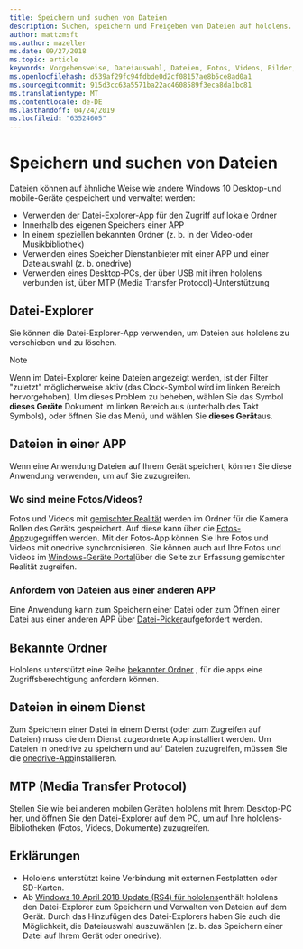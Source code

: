 ```yaml
---
title: Speichern und suchen von Dateien
description: Suchen, speichern und Freigeben von Dateien auf hololens.
author: mattzmsft
ms.author: mazeller
ms.date: 09/27/2018
ms.topic: article
keywords: Vorgehensweise, Dateiauswahl, Dateien, Fotos, Videos, Bilder, onedrive, Storage, Datei-Explorer
ms.openlocfilehash: d539af29fc94fdbde0d2cf08157ae8b5ce8ad0a1
ms.sourcegitcommit: 915d3cc63a5571ba22ac4608589f3eca8da1bc81
ms.translationtype: MT
ms.contentlocale: de-DE
ms.lasthandoff: 04/24/2019
ms.locfileid: "63524605"
---
```

# <a name="saving-and-finding-your-files"></a>Speichern und suchen von Dateien

Dateien können auf ähnliche Weise wie andere Windows 10 Desktop-und mobile-Geräte gespeichert und verwaltet werden:
* Verwenden der Datei-Explorer-App für den Zugriff auf lokale Ordner
* Innerhalb des eigenen Speichers einer APP
* In einem speziellen bekannten Ordner (z. b. in der Video-oder Musikbibliothek)
* Verwenden eines Speicher Dienstanbieter mit einer APP und einer Dateiauswahl (z. b. onedrive)
* Verwenden eines Desktop-PCs, der über USB mit ihren hololens verbunden ist, über MTP (Media Transfer Protocol)-Unterstützung

## <a name="file-explorer"></a>Datei-Explorer

Sie können die Datei-Explorer-App verwenden, um Dateien aus hololens zu verschieben und zu löschen.

>[!NOTE]
>Wenn im Datei-Explorer keine Dateien angezeigt werden, ist der Filter "zuletzt" möglicherweise aktiv (das Clock-Symbol wird im linken Bereich hervorgehoben). Um dieses Problem zu beheben, wählen Sie das Symbol **dieses Geräte** Dokument im linken Bereich aus (unterhalb des Takt Symbols), oder öffnen Sie das Menü, und wählen Sie **dieses Gerät**aus.

## <a name="files-within-an-app"></a>Dateien in einer APP

Wenn eine Anwendung Dateien auf Ihrem Gerät speichert, können Sie diese Anwendung verwenden, um auf Sie zuzugreifen.

### <a name="where-are-my-photosvideos"></a>Wo sind meine Fotos/Videos?

Fotos und Videos mit [gemischter Realität](mixed-reality-capture.md) werden im Ordner für die Kamera Rollen des Geräts gespeichert. Auf diese kann über die [Fotos-App](see-your-photos.md#photos-app)zugegriffen werden. Mit der Fotos-App können Sie Ihre Fotos und Videos mit onedrive synchronisieren. Sie können auch auf Ihre Fotos und Videos im [Windows-Geräte Portal](using-the-windows-device-portal.md#mixed-reality-capture)über die Seite zur Erfassung gemischter Realität zugreifen.

### <a name="requesting-files-from-another-app"></a>Anfordern von Dateien aus einer anderen APP

Eine Anwendung kann zum Speichern einer Datei oder zum Öffnen einer Datei aus einer anderen APP über [Datei-Picker](app-model.md#file-pickers)aufgefordert werden.

## <a name="known-folders"></a>Bekannte Ordner

Hololens unterstützt eine Reihe [bekannter Ordner](app-model.md#known-folders) , für die apps eine Zugriffsberechtigung anfordern können.

## <a name="files-in-a-service"></a>Dateien in einem Dienst

Zum Speichern einer Datei in einem Dienst (oder zum Zugreifen auf Dateien) muss die dem Dienst zugeordnete App installiert werden. Um Dateien in onedrive zu speichern und auf Dateien zuzugreifen, müssen Sie die [onedrive-App](https://www.microsoft.com/store/apps/onedrive/9wzdncrfj1p3)installieren.

## <a name="mtp-media-transfer-protocol"></a>MTP (Media Transfer Protocol)

Stellen Sie wie bei anderen mobilen Geräten hololens mit Ihrem Desktop-PC her, und öffnen Sie den Datei-Explorer auf dem PC, um auf Ihre hololens-Bibliotheken (Fotos, Videos, Dokumente) zuzugreifen.

## <a name="clarifications"></a>Erklärungen

* Hololens unterstützt keine Verbindung mit externen Festplatten oder SD-Karten.
* Ab [Windows 10 April 2018 Update (RS4) für hololens](release-notes-april-2018.md)enthält hololens den Datei-Explorer zum Speichern und Verwalten von Dateien auf dem Gerät. Durch das Hinzufügen des Datei-Explorers haben Sie auch die Möglichkeit, die Dateiauswahl auszuwählen (z. b. das Speichern einer Datei auf Ihrem Gerät oder onedrive).
